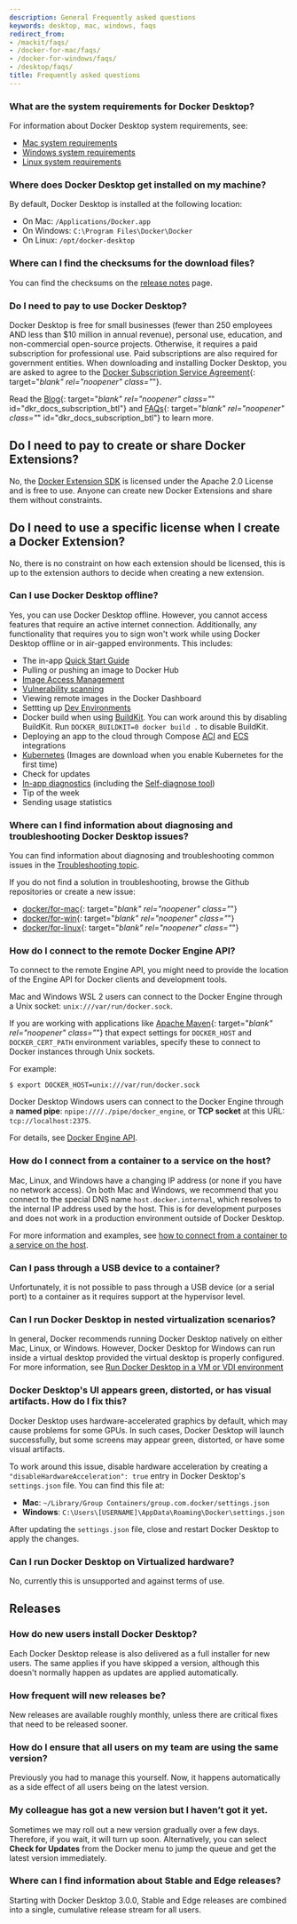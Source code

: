 ```yaml
---
description: General Frequently asked questions
keywords: desktop, mac, windows, faqs
redirect_from:
- /mackit/faqs/
- /docker-for-mac/faqs/
- /docker-for-windows/faqs/
- /desktop/faqs/
title: Frequently asked questions
---
```


### What are the system requirements for Docker Desktop?

For information about Docker Desktop system requirements, see:

- [Mac system requirements](../install/mac-install.md#system-requirements)
- [Windows system requirements](../install/windows-install.md#system-requirements)
- [Linux system requirements](../install/linux-install.md#system-requirements)

### Where does Docker Desktop get installed on my machine?

By default, Docker Desktop is installed at the following location:

- On Mac: `/Applications/Docker.app`
- On Windows: `C:\Program Files\Docker\Docker`
- On Linux: `/opt/docker-desktop`

### Where can I find the checksums for the download files?

You can find the checksums on the [release notes](../release-notes.md) page.

### Do I need to pay to use Docker Desktop?

Docker Desktop is free for small businesses (fewer than 250 employees AND less than $10 million in annual revenue), personal use, education, and non-commercial open-source projects. Otherwise, it requires a paid subscription for professional use. Paid subscriptions are also required for government entities. When downloading and installing Docker Desktop, you are asked to agree to the [Docker Subscription Service Agreement](https://www.docker.com/legal/docker-subscription-service-agreement){: target="_blank" rel="noopener" class="_"}.

Read the [Blog](https://www.docker.com/blog/updating-product-subscriptions/){: target="_blank" rel="noopener" class="_" id="dkr_docs_subscription_btl"} and [FAQs](https://www.docker.com/pricing/faq){: target="_blank" rel="noopener" class="_" id="dkr_docs_subscription_btl"} to learn more.

## Do I need to pay to create or share Docker Extensions?

No, the [Docker Extension SDK](https://www.npmjs.com/package/@docker/extension-api-client) is licensed under the Apache 2.0 License and is free to use. Anyone can create new Docker Extensions and share them without constraints.

## Do I need to use a specific license when I create a Docker Extension?

No, there is no constraint on how each extension should be licensed, this is up to the extension authors to decide when creating a new extension.

### Can I use Docker Desktop offline?

Yes, you can use Docker Desktop offline. However, you
cannot access features that require an active internet
connection. Additionally, any functionality that requires you to sign won't work while using Docker Desktop offline or in air-gapped environments.
This includes:

- The in-app [Quick Start Guide](../get-started.md#quick-start-guide)
- Pulling or pushing an image to Docker Hub
- [Image Access Management](../../docker-hub/image-access-management.md)
- [Vulnerability scanning](../../docker-hub/vulnerability-scanning.md)
- Viewing remote images in the Docker Dashboard
- Settting up [Dev Environments](../dev-environments/index.md)
- Docker build when using [BuildKit](../../build/buildkit/index.md#getting-started).
  You can work around this by disabling BuildKit. Run `DOCKER_BUILDKIT=0 docker build .` to disable BuildKit.
- Deploying an app to the cloud through Compose
  [ACI](../../cloud/aci-integration.md) and [ECS](../../cloud/ecs-integration.md)
  integrations
- [Kubernetes](../kubernetes.md) (Images are download when you enable Kubernetes for the first time)
- Check for updates
- [In-app diagnostics](../troubleshoot/overview.md#diagnose-from-the-app) (including the [Self-diagnose tool](../troubleshoot/overview.md#diagnose-from-the-app))
- Tip of the week
- Sending usage statistics

### Where can I find information about diagnosing and troubleshooting Docker Desktop issues?

You can find information about diagnosing and troubleshooting common issues in the [Troubleshooting topic](../troubleshoot/overview.md).

If you do not find a solution in troubleshooting, browse the Github repositories or create a new issue:

- [docker/for-mac](https://github.com/docker/for-mac/issues){: target="_blank" rel="noopener" class="_"} 
- [docker/for-win](https://github.com/docker/for-win/issues){: target="_blank" rel="noopener" class="_"}
- [docker/for-linux](https://github.com/docker/for-linux/issues){: target="_blank" rel="noopener" class="_"}

### How do I connect to the remote Docker Engine API?

To connect to the remote Engine API, you might need to provide the location of the Engine API for Docker clients and development tools.

Mac and Windows WSL 2 users can connect to the Docker Engine through a Unix socket: `unix:///var/run/docker.sock`.

If you are working with applications like [Apache Maven](https://maven.apache.org/){: target="_blank" rel="noopener" class="_"}
that expect settings for `DOCKER_HOST` and `DOCKER_CERT_PATH` environment
variables, specify these to connect to Docker instances through Unix sockets.

For example:

```console
$ export DOCKER_HOST=unix:///var/run/docker.sock
```

Docker Desktop Windows users can connect to the Docker Engine through a **named pipe**: `npipe:////./pipe/docker_engine`, or **TCP socket** at this URL:
`tcp://localhost:2375`.

For details, see [Docker Engine API](../../engine/api/index.md).

### How do I connect from a container to a service on the host?

Mac, Linux, and Windows have a changing IP address (or none if you have no network access). On both Mac and Windows, we recommend that you connect to the special DNS name `host.docker.internal`, which resolves to the internal IP address used by the host. This is for development purposes and does not work in a production environment outside of Docker Desktop.

For more information and examples, see [how to connect from a container to a service on the host](../networking.md#i-want-to-connect-from-a-container-to-a-service-on-the-host).

### Can I pass through a USB device to a container?

Unfortunately, it is not possible to pass through a USB device (or a
serial port) to a container as it requires support at the hypervisor level.

### Can I run Docker Desktop in nested virtualization scenarios?

In general, Docker recommends running Docker Desktop natively on either Mac, Linux, or Windows. However, Docker Desktop for Windows can run inside a virtual desktop provided the virtual desktop is properly configured. For more information, see [Run Docker Desktop in a VM or VDI environment](../vm-vdi.md)

### Docker Desktop's UI appears green, distorted, or has visual artifacts. How do I fix this?

Docker Desktop uses hardware-accelerated graphics by default, which may cause problems for some GPUs. In such cases,
Docker Desktop will launch successfully, but some screens may appear green, distorted,
or have some visual artifacts.

To work around this issue, disable hardware acceleration by creating a `"disableHardwareAcceleration": true` entry in Docker Desktop's `settings.json` file. You can find this file at:

- **Mac**: `~/Library/Group Containers/group.com.docker/settings.json`
- **Windows**: `C:\Users\[USERNAME]\AppData\Roaming\Docker\settings.json`

After updating the `settings.json` file, close and restart Docker Desktop to apply the changes.

### Can I run Docker Desktop on Virtualized hardware?

No, currently this is unsupported and against terms of use.

## Releases

### How do new users install Docker Desktop?

Each Docker Desktop release is also delivered as a full installer for new users. The same applies if you have skipped a version, although this doesn't normally happen as updates are applied automatically.

### How frequent will new releases be?

New releases are available roughly monthly, unless there are critical fixes that need to be released sooner.

### How do I ensure that all users on my team are using the same version?

Previously you had to manage this yourself. Now, it happens automatically as a side effect of all users being on the latest version.

### My colleague has got a new version but I haven’t got it yet.

Sometimes we may roll out a new version gradually over a few days. Therefore, if you wait, it will turn up soon. Alternatively, you can select **Check for Updates** from the Docker menu to jump the queue and get the latest version immediately.

### Where can I find information about Stable and Edge releases?

Starting with Docker Desktop 3.0.0, Stable and Edge releases are combined into a single, cumulative release stream for all users.
